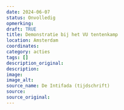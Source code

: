 ```yaml
---
date: 2024-06-07
status: Onvolledig
opmerking: 
draft: TRUE
title: Demonstratie bij het VU tentenkamp
location: Amsterdam
coordinates: 
category: acties
tags: []
description_original: 
description: 
image: 
image_alt: 
source_name: De Intifada (tijdschrift)
source: 
source_original: 
---
```

